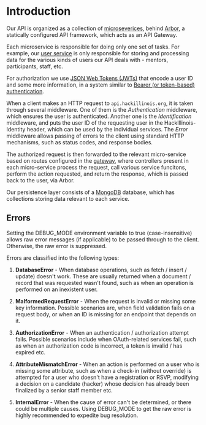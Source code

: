 # Introduction

Our API is organized as a collection of [microseverices](https://en.wikipedia.org/wiki/Microservices), behind [Arbor](https://github.com/arbor-dev/arbor), a statically configured API framework, which acts as an API Gateway.

Each microservice is responsible for doing only one set of tasks. For example, our [user service](/reference/services/user-service) is only responsible for storing and processing data for the various kinds of users our API deals with - mentors, participants, staff, etc.

For authorization we use [JSON Web Tokens (JWTs)](https://jwt.io) that encode a user ID and some more information, in a system similar to [Bearer (or token-based) authentication](https://swagger.io/docs/specification/authentication/bearer-authentication/).

When a client makes an HTTP request to `api.hackillinois.org`, it is taken through several middleware. One of them is the *Authentication* middleware, which ensures the user is authenticated. Another one is the *Identification* middleware, and puts the user ID of the requesting user in the HackIllinois-Identity header, which can be used by the individual services. The *Error* middleware allows passing of errors to the client using standard HTTP mechanisms, such as status codes, and response bodies.

The authorized request is then forwarded to the relevant micro-service based on routes configured in the [gateway](/reference/gateway), where controllers present in each micro-service process the request, call various service funcitons, perform the action requested, and return the response, which is passed back to the user, via Arbor.

Our persistence layer consists of a [MongoDB](https://mongodb.com) database, which has collections storing data relevant to each service.

##  Errors

Setting the DEBUG_MODE environment variable to true (case-insensitive) allows raw error messages (if applicable) to be passed through to the client. Otherwise, the raw error is suppressed.

Errors are classified into the following types:

1. **DatabaseError** - When database operations, such as fetch / insert / update) doesn't work. These are usually returned when a document / record that was requested wasn't found, such as when an operation is performed on an inexistent user.

2. **MalformedRequestError** - When the request is invalid or missing some key information. Possible scenarios are, when field validation fails on a request body, or when an ID is missing for an endpoint that depends on it.

3. **AuthorizationError** - When an authentication / authorization attempt fails. Possible scenarios include when OAuth-related services fail, such as when an authorization code is incorrect, a token is invalid / has expired etc.

4. **AttributeMismatchError** - When an action is performed on a user who is missing some attribute, such as when a check-in (without override) is attempted for a user who doesn't have a registration or RSVP, modifying a decision on a candidate (hacker) whose decision has already been finalized by a senior staff member etc. 

5. **InternalError** - When the cause of error can't be determined, or there could be multiple causes. Using DEBUG_MODE to get the raw error is highly recommended to expedite bug resolution.
